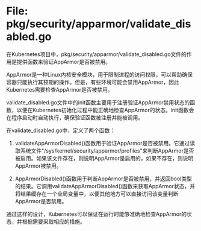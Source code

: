 # File: pkg/security/apparmor/validate_disabled.go

在Kubernetes项目中，pkg/security/apparmor/validate_disabled.go文件的作用是提供函数来验证AppArmor是否被禁用。

AppArmor是一种Linux内核安全模块，用于限制进程的访问权限，可以帮助确保容器只能执行其预期的操作。但是，有些环境可能会禁用AppArmor，因此Kubernetes需要检查AppArmor是否被禁用。

validate_disabled.go文件中的init函数主要用于注册验证AppArmor禁用状态的函数，以便在Kubernetes初始化过程中能正确地检查AppArmor的状态。init函数会在程序启动时自动执行，确保验证函数被注册并能被调用。

在validate_disabled.go中，定义了两个函数：

1. validateAppArmorDisabled()函数用于验证AppArmor是否被禁用。它通过读取系统文件"/sys/kernel/security/apparmor/profiles"来判断AppArmor是否被启用。如果该文件存在，则说明AppArmor是启用的，如果不存在，则说明AppArmor被禁用。

2. AppArmorDisabled()函数用于判断AppArmor是否被禁用，并返回bool类型的结果。它调用validateAppArmorDisabled()函数来获取AppArmor状态，并将结果缓存在一个全局变量中，以便其他地方可以直接访问该变量判断AppArmor是否禁用。

通过这样的设计，Kubernetes可以保证在运行时能够准确地检查AppArmor的状态，并根据需要采取相应的措施。

